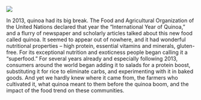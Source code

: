 <a href="https://www.juncture-digital.org"><img src="https://juncture-digital.github.io/juncture/static/images/ve-button.png"></a>

<param ve-config
 title="Quinoa: From Indigenous Crop to International Superfood"
 source-image="https://upload.wikimedia.org/wikipedia/commons/c/c0/White%2C_red%2C_and_black_quinoa.jpg"
 banner="https://upload.wikimedia.org/wikipedia/commons/c/c0/White%2C_red%2C_and_black_quinoa.jpg"
 author="Matt Turetsky"
 layout="vertical">


In 2013, quinoa had its big break. The Food and Agricultural Organization of the United Nations declared that year the “International Year of Quinoa,” and a flurry of newspaper and scholarly articles talked about this new food called quinoa. It seemed to appear out of nowhere, and it had wonderful nutritional properties – high protein, essential vitamins and minerals, gluten-free.  For its exceptional nutrition and exoticness people began calling it a “superfood.” For several years already and especially following 2013, consumers around the world began adding it to salads for a protein boost, substituting it for rice to eliminate carbs, and experimenting with it in baked goods. And yet we hardly knew where it came from, the farmers who cultivated it, what quinoa meant to them before the quinoa boom, and the impact of the food trend on these communities.






<param ve-entity eid="Q82151" title="Food and Agricultural Organization">
<param ve-entity eid="Q3772675" title="superfood">
